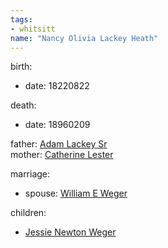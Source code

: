 ```yaml
---
tags:
- whitsitt
name: "Nancy Olivia Lackey Heath"
---
```


birth:
  - date: 18220822

death:
  - date: 18960209

father: [Adam Lackey Sr](Adam%20Lackey%20Sr.md)  
mother: [Catherine Lester](Catherine%20Lester)

marriage:
  - spouse: [William E Weger](William%20E%20Weger.md)   

children:
  - [Jessie Newton Weger](Jessie%20Newton%20Weger.md)
